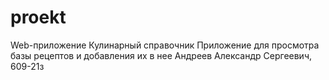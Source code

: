 # proekt
Web-приложение Кулинарный справочник
Приложение для просмотра базы рецептов и добавления их в нее
Андреев Александр Сергеевич, 609-21з
